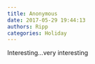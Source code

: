 ```yaml
---
title: Anonymous
date: 2017-05-29 19:44:13
authors: Ripp
categories: Holiday
---
```


 Interesting...very interesting